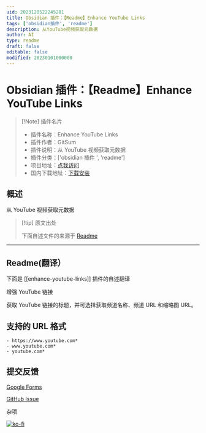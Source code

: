 ```yaml
---
uid: 2023120522245281
title: Obsidian 插件：【Readme】Enhance YouTube Links
tags: ['obsidian插件', 'readme']
description: 从YouTube视频获取元数据
author: AI
type: readme
draft: false
editable: false
modified: 20230101000000
---
```


# Obsidian 插件：【Readme】Enhance YouTube Links

> [!Note] 插件名片
> - 插件名称：Enhance YouTube Links
> - 插件作者：GitSum
> - 插件说明：从 YouTube 视频获取元数据
> - 插件分类：['obsidian 插件 ', 'readme']
> - 项目地址：[点我访问](https://github.com/Git-Sum/obsidian-enhance-youtube-links)
> - 国内下载地址：[下载安装](https://pkmer.cn/products/plugin/pluginMarket/?enhance-youtube-links)

## 概述

从 YouTube 视频获取元数据

> [!tip] 原文出处
>
>下面自述文件的来源于 [Readme](https://ghproxy.net/https://raw.githubusercontent.com/Git-Sum/obsidian-enhance-youtube-links/main/README.md)

---

## Readme(翻译）

下面是 [[enhance-youtube-links]] 插件的自述翻译

增强 YouTube 链接

获取 YouTube 链接的标题，并可选择获取频道名称、频道 URL 和缩略图 URL。

## 支持的 URL 格式

```
- https://www.youtube.com*
- www.youtube.com*
- youtube.com*
```

## 提交反馈

[Google Forms](https://forms.gle/RZmeT9Ju1mDQ6vK47)

[GitHub Issue](https://github.com/Git-Sum/obsidian-enhance-youtube-links/issues/new/choose)

杂项

[![ko-fi](https://ko-fi.com/img/githubbutton_sm.svg)](https://ko-fi.com/V7V7QZED2)
